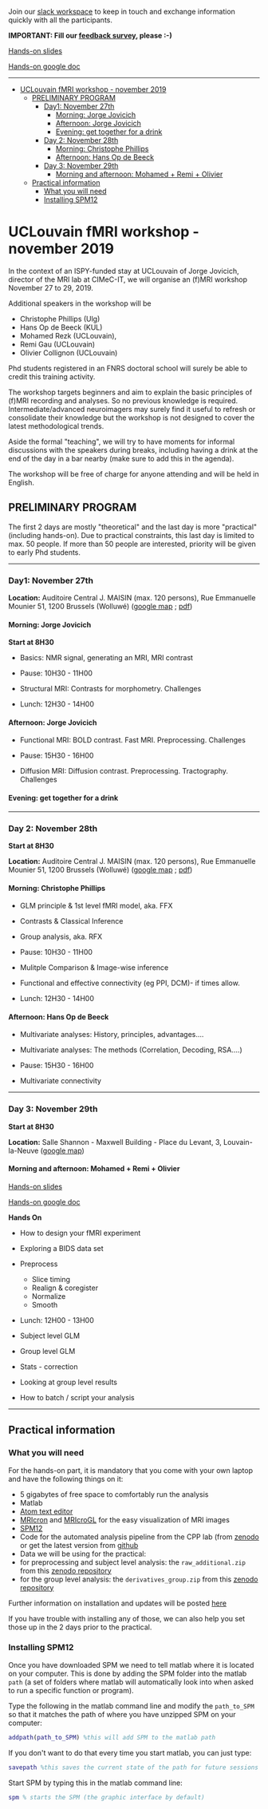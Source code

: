 Join our [slack workspace](https://join.slack.com/t/fmriworkshopuclouvain/shared_invite/enQtODQ3NTc3NjkwMTUwLWJmZDQzN2ZmZjdlNmU2NTBjNDFhODUwMzg5ODUxNGNjNzI4YjlmMTcwYzY4M2VhYTQzZGRmOTFhMWZjMjFlZmE) to keep in touch and exchange information quickly with all the participants.

**IMPORTANT: Fill our [feedback survey](https://forms.gle/GMhqFdjKfqva7bvaA), please :-)**

[Hands-on slides](https://docs.google.com/presentation/d/1R9nks5vpHQduNcjewRaLr1KDpNLBg-8fN1-PfdhGpXM/edit?usp=sharing)

[Hands-on google doc](https://docs.google.com/document/d/1HKXR65TYYjriV29-EZRXevcEuR8WSTzOTK0cJqXsWPw/edit?usp=sharing)

___


<!-- TOC -->

- [UCLouvain fMRI workshop - november 2019](#uclouvain-fmri-workshop---november-2019)
  - [PRELIMINARY PROGRAM](#preliminary-program)
    - [Day1: November 27th](#day1-november-27th)
      - [Morning: Jorge Jovicich](#morning-jorge-jovicich)
      - [Afternoon: Jorge Jovicich](#afternoon-jorge-jovicich)
      - [Evening: get together for a drink](#evening-get-together-for-a-drink)
    - [Day 2: November 28th](#day-2-november-28th)
      - [Morning: Christophe Phillips](#morning-christophe-phillips)
      - [Afternoon: Hans Op de Beeck](#afternoon-hans-op-de-beeck)
    - [Day 3: November 29th](#day-3-november-29th)
      - [Morning and afternoon: Mohamed + Remi + Olivier](#morning-and-afternoon-mohamed--remi--olivier)
  - [Practical information](#practical-information)
    - [What you will need](#what-you-will-need)
    - [Installing SPM12](#installing-spm12)

<!-- /TOC -->


# UCLouvain fMRI workshop - november 2019

In the context of an ISPY-funded stay at UCLouvain of Jorge Jovicich, director of the MRI lab at CIMeC-IT, we will organise an (f)MRI workshop November 27 to 29, 2019.

Additional speakers in the workshop will be
- Christophe Phillips (Ulg)
- Hans Op de Beeck (KUL)
- Mohamed Rezk (UCLouvain),
- Remi Gau (UCLouvain)
- Olivier Collignon (UCLouvain)

Phd students registered in an FNRS doctoral school will surely be able to credit this training activity.

The workshop targets beginners and aim to explain the basic principles of (f)MRI recording and analyses. So no previous knowledge is required. Intermediate/advanced neuroimagers may surely find it useful to refresh or consolidate their knowledge but the workshop is not designed to cover the latest methodological trends.

Aside the formal "teaching", we will try to have moments for informal discussions with the speakers during breaks, including having a drink at the end of the day in a bar nearby (make sure to add this in the agenda).

The workshop will be free of charge for anyone attending and will be held in English.


##  PRELIMINARY PROGRAM

The first 2 days are mostly "theoretical" and the last day is more "practical" (including hands-on). Due to practical constraints, this last day is limited to max. 50 people. If more than 50 people are interested, priority will be given to early Phd students.

___
### Day1: November 27th

**Location:** Auditoire Central J. MAISIN (max. 120 persons), Rue Emmanuelle Mounier 51, 1200 Brussels (Wolluwé) ([google map](https://goo.gl/maps/kv6Sxp86fmr6PEYv8) ; [pdf](./map_wolluwe.pdf))


#### Morning: Jorge Jovicich

**Start at 8H30**

-   Basics: NMR signal, generating an MRI, MRI contrast

-   Pause: 10H30 - 11H00

-   Structural MRI: Contrasts for morphometry. Challenges

-   Lunch: 12H30 - 14H00

#### Afternoon: Jorge Jovicich

-   Functional MRI: BOLD contrast. Fast MRI. Preprocessing. Challenges

-   Pause: 15H30 - 16H00

-   Diffusion MRI: Diffusion contrast. Preprocessing. Tractography. Challenges

#### Evening: get together for a drink

___
### Day 2: November 28th

**Start at 8H30**

**Location:** Auditoire Central J. MAISIN (max. 120 persons), Rue Emmanuelle Mounier 51, 1200 Brussels (Wolluwé) ([google map](https://goo.gl/maps/kv6Sxp86fmr6PEYv8) ; [pdf](./map_wolluwe.pdf))


#### Morning: Christophe Phillips

-   GLM principle & 1st level fMRI model, aka. FFX
-   Contrasts & Classical Inference
-   Group analysis, aka. RFX

-   Pause: 10H30 - 11H00

-   Mulitple Comparison & Image-wise inference
-   Functional and effective connectivity (eg PPI, DCM)- if times allow.

-   Lunch: 12H30 - 14H00

#### Afternoon: Hans Op de Beeck

-   Multivariate analyses: History, principles, advantages....
-   Multivariate analyses: The methods (Correlation, Decoding, RSA....)

-   Pause: 15H30 - 16H00

-   Multivariate connectivity

___
### Day 3: November 29th

**Start at 8H30**

**Location:** Salle Shannon - Maxwell Building - Place du Levant, 3, Louvain-la-Neuve  ([google map](https://goo.gl/maps/UYkweqZo7QsLxbyWA))


#### Morning and afternoon: Mohamed + Remi + Olivier

[Hands-on slides](https://docs.google.com/presentation/d/1R9nks5vpHQduNcjewRaLr1KDpNLBg-8fN1-PfdhGpXM/edit?usp=sharing)

[Hands-on google doc](https://docs.google.com/document/d/1HKXR65TYYjriV29-EZRXevcEuR8WSTzOTK0cJqXsWPw/edit?usp=sharing)

**Hands On**

- How to design your fMRI experiment
- Exploring a BIDS data set
- Preprocess
  -   Slice timing
  -   Realign & coregister
  -   Normalize
  -   Smooth

-   Lunch: 12H00 - 13H00

-   Subject level GLM
-   Group level GLM
-   Stats - correction
-   Looking at group level results
-   How to batch / script your analysis


___
## Practical information


### What you will need

For the hands-on part, it is mandatory that you come with your own laptop and have the following things on it:

-   5 gigabytes of free space to comfortably run the analysis
-   Matlab
-   [Atom text editor](https://atom.io/)
-   [MRIcron](https://www.nitrc.org/projects/mricron/) and [MRIcroGL](https://www.nitrc.org/frs/?group_id=889) for the easy visualization of MRI images
-   [SPM12](https://www.fil.ion.ucl.ac.uk/spm/software/download/)
-   Code for the automated analysis pipeline from the CPP lab (from [zenodo](https://doi.org/10.5281/zenodo.3554331) or get the latest version from [github](https://github.com/cpp-lln-lab/CPP_BIDS_SPM_pipeline/releases)
-   Data we will be using for the practical:
  -   for preprocessing and subject level analysis: the `raw_additional.zip` from this [zenodo repository](https://doi.org/10.5281/zenodo.3548325)
  -   for the group level analysis: the `derivatives_group.zip` from this [zenodo repository](https://doi.org/10.5281/zenodo.3548325)

Further information on installation and updates will be posted [here](https://github.com/cpp-lln-lab/fMRI_workshop_201911)

If you have trouble with installing any of those, we can also help you set those up in the 2 days prior to the practical.


### Installing SPM12

Once you have downloaded SPM we need to tell matlab where it is located on your computer. This is done by adding the SPM folder into the matlab `path` (a set of folders where matlab will automatically look into when asked to run a specific function or program).

Type the following in the matlab command line and modify the `path_to_SPM` so that it matches the path of where you have unzipped SPM on your computer:
```matlab
addpath(path_to_SPM) %this will add SPM to the matlab path
```

If you don't want to do that every time you start matlab, you can just type:
```matlab
savepath %this saves the current state of the path for future sessions
```

Start SPM by typing this in the matlab command line:
```matlab
spm % starts the SPM (the graphic interface by default)
```
